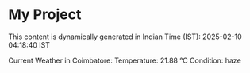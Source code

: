 # My Project

This content is dynamically generated in Indian Time (IST): 2025-02-10 04:18:40 IST


Current Weather in Coimbatore:
Temperature: 21.88 °C
Condition: haze
